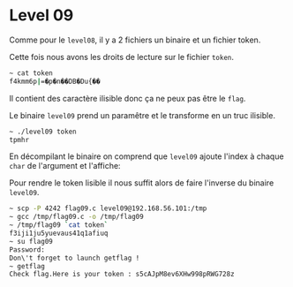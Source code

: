 # Level 09

Comme pour le `level08`, il y a 2 fichiers un binaire et un fichier token.

Cette fois nous avons les droits de lecture sur le fichier `token`.

```sh
~ cat token
f4kmm6p|=�p�n��DB�Du{��
```

Il contient des caractère ilisible donc ça ne peux pas être le `flag`.

Le binaire `level09` prend un paramêtre et le transforme en un truc ilisible.

```sh
~ ./level09 token
tpmhr
```

En décompilant le binaire on comprend que `level09` ajoute l'index à chaque `char` de l'argument et l'affiche:

Pour rendre le token lisible il nous suffit alors de faire l'inverse du binaire `level09`.

```sh
~ scp -P 4242 flag09.c level09@192.168.56.101:/tmp
~ gcc /tmp/flag09.c -o /tmp/flag09
~ /tmp/flag09 `cat token`
f3iji1ju5yuevaus41q1afiuq
~ su flag09
Password:
Don\'t forget to launch getflag !
~ getflag
Check flag.Here is your token : s5cAJpM8ev6XHw998pRWG728z
```

